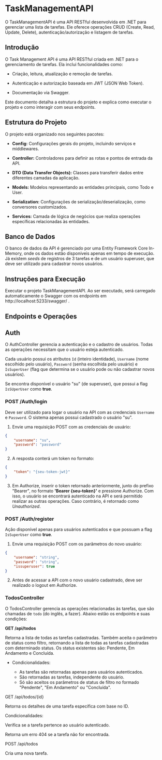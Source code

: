 # TaskManagementAPI
O TaskManagementAPI é uma API RESTful desenvolvida em .NET para gerenciar uma lista de tarefas. Ele oferece operações CRUD (Create, Read, Update, Delete), autenticação/autorização e listagem de tarefas.

## Introdução

O Task Management API é uma API RESTful criada em .NET para o gerenciamento de tarefas. Ela inclui funcionalidades como:

- Criação, leitura, atualização e remoção de tarefas.

- Autenticação e autorização baseada em JWT (JSON Web Token).

- Documentação via Swagger.

Este documento detalha a estrutura do projeto e explica como executar o projeto e como interagir com seus endpoints.

## Estrutura do Projeto

O projeto está organizado nos seguintes pacotes:

- **Config:** Configurações gerais do projeto, incluindo serviços e middlewares.

- **Controller:** Controladores para definir as rotas e pontos de entrada da API.

- **DTO (Data Transfer Objects):** Classes para transferir dados entre diferentes camadas da aplicação.

- **Models:** Modelos representando as entidades principais, como Todo e User.

- **Serialization:** Configurações de serialização/deserialização, como conversores customizados.

- **Services:** Camada de lógica de negócios que realiza operações específicas relacionadas às entidades.

## Banco de Dados

O banco de dados da API é gerenciado por uma Entity Framework Core In-Memory, onde os dados estão disponíveis apenas em tempo de execução. 
Já existem _seeds_ de registros de 3 tarefas e de um usuário superuser, que deve ser utilizado para cadastrar novos usuários.

## Instruções para Execução

Executar o projeto TaskManagementAPI. Ao ser executado, será carregado automaticamente o Swagger com os endpoints em http://localhost:5233/swagger/ .

## Endpoints e Operações

## Auth

O AuthController gerencia a autenticação e o cadastro de usuários. Todas as operações necessitam que o usuário esteja autenticado.

Cada usuário possui os atributos `Id` (inteiro identidade), `Username` (nome escolhido pelo usuário), `Password` (senha escolhida pelo usuário) e `IsSuperUser` (flag que determina se o usuário pode ou não cadastrar novos usuários).

Se encontra disponível o usuário "su" (de superuser), que possui a flag `IsSUperUser` como **true**.

### POST /Auth/login

Deve ser utilizado para logar o usuário na API com as credenciais `Username` e `Password`.
O sistema apenas possui cadastrado o usuário "su". 

1. Envie uma requisição POST com as credenciais de usuário:
```json
{
    "username": "su",
    "password": "password"
}
```
2. A resposta conterá um token no formato:
```json
{
    "token": "{seu-token-jwt}"
}
```
3. Em Authorize, inserir o token retornado anteriormente, junto do prefixo "Bearer", no formato **'Bearer {seu-token}'** e pressione Authorize. Com isso, o usuário se encontrará autenticado na API e será permitido realizar as outras operações. Caso contrário, é retornado como _Unauthorized_.

### POST /Auth/register

Ação disponível apenas para usuários autenticados e que possuam a flag `IsSuperUser` como **true**.

1. Envie uma requisição POST com os parâmetros do novo usuário:
```json
{
    "username": "string",
    "password": "string",
    "issuperuser": true
}
```
2. Antes de acessar a API com o novo usuário cadastrado, deve ser realizado o logout em Authorize.

### TodosController

O TodosController gerencia as operações relacionadas às tarefas, que são chamadas de `todo` (do inglês, a fazer). Abaixo estão os endpoints e suas condições:

**GET /api/todos**

Retorna a lista de todas as tarefas cadastradas. Também aceita o parâmetro de status como filtro, retornando a lista de todas as tarefas cadastradas com determinado status.
Os status existentes são: Pendente, Em Andamento e Concluída. 

- Condicionalidades:

  - As tarefas são retornadas apenas para usuários autenticados.
  - São retornadas as tarefas, independente do usuário.
  - Só são aceitos os parâmetros de status de filtro no formado "Pendente", "Em Andamento" ou "Concluída".

GET /api/todos/{id}

Retorna os detalhes de uma tarefa específica com base no ID.

Condicionalidades:

Verifica se a tarefa pertence ao usuário autenticado.

Retorna um erro 404 se a tarefa não for encontrada.

POST /api/todos

Cria uma nova tarefa.
